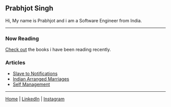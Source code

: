 ## Prabhjot Singh

Hi, My name is Prabhjot and i am a Software Engineer from India.  

***

### Now Reading

[Check out](./nowReading) the books i have been reading recently.

### Articles

* [Slave to Notifications](./slaveToNotifications)
* [Indian Arranged Marriages](./indianArrangedMarriages)
* [Self Management](./selfManagement)

***

[Home](https://pjosingh.github.io/) | [LinkedIn](https://www.linkedin.com/in/prabhjot-singh-6331493b/) | [Instagram](https://www.instagram.com/pjosingh/)
